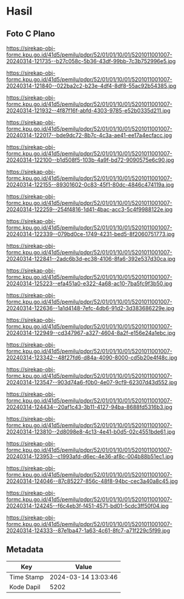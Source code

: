 # Hasil

## Foto C Plano

https://sirekap-obj-formc.kpu.go.id/41d5/pemilu/pdpr/52/01/01/10/01/5201011001007-20240314-121735--b27c058c-5b36-43df-99bb-7c3b752996e5.jpg

https://sirekap-obj-formc.kpu.go.id/41d5/pemilu/pdpr/52/01/01/10/01/5201011001007-20240314-121840--022ba2c2-b23e-4df4-8df8-55ac92b54385.jpg

https://sirekap-obj-formc.kpu.go.id/41d5/pemilu/pdpr/52/01/01/10/01/5201011001007-20240314-121932--4f87f16f-abfd-4303-9785-e52b0335d211.jpg

https://sirekap-obj-formc.kpu.go.id/41d5/pemilu/pdpr/52/01/01/10/01/5201011001007-20240314-122017--bde9dc72-8b7c-4c3a-ae41-ee17a4ecfacc.jpg

https://sirekap-obj-formc.kpu.go.id/41d5/pemilu/pdpr/52/01/01/10/01/5201011001007-20240314-122100--b1d508f5-103b-4a9f-bd72-9090575e6c90.jpg

https://sirekap-obj-formc.kpu.go.id/41d5/pemilu/pdpr/52/01/01/10/01/5201011001007-20240314-122155--89301602-0c83-45f1-80dc-4846c474119a.jpg

https://sirekap-obj-formc.kpu.go.id/41d5/pemilu/pdpr/52/01/01/10/01/5201011001007-20240314-122259--254f4816-1d41-4bac-acc3-5c4f9988122e.jpg

https://sirekap-obj-formc.kpu.go.id/41d5/pemilu/pdpr/52/01/01/10/01/5201011001007-20240314-122339--079bd0ce-1749-4231-bed5-8f2060751773.jpg

https://sirekap-obj-formc.kpu.go.id/41d5/pemilu/pdpr/52/01/01/10/01/5201011001007-20240314-122841--2adc6b3d-ec38-4106-8fa6-392e537d30ca.jpg

https://sirekap-obj-formc.kpu.go.id/41d5/pemilu/pdpr/52/01/01/10/01/5201011001007-20240314-125223--efa451a0-e322-4a68-ac10-7ba5fc9f3b50.jpg

https://sirekap-obj-formc.kpu.go.id/41d5/pemilu/pdpr/52/01/01/10/01/5201011001007-20240314-122636--1a1d4148-7efc-4db6-91d2-3d383686229e.jpg

https://sirekap-obj-formc.kpu.go.id/41d5/pemilu/pdpr/52/01/01/10/01/5201011001007-20240314-122949--cd347967-a327-4604-8a2f-e156e24a1ebc.jpg

https://sirekap-obj-formc.kpu.go.id/41d5/pemilu/pdpr/52/01/01/10/01/5201011001007-20240314-123342--48f27fd6-d84a-4090-8000-cd5b20e4f48c.jpg

https://sirekap-obj-formc.kpu.go.id/41d5/pemilu/pdpr/52/01/01/10/01/5201011001007-20240314-123547--903d74a6-f0b0-4e07-9cf9-62307d43d552.jpg

https://sirekap-obj-formc.kpu.go.id/41d5/pemilu/pdpr/52/01/01/10/01/5201011001007-20240314-124434--20af1c43-3b11-4127-94ba-8688fd5316b3.jpg

https://sirekap-obj-formc.kpu.go.id/41d5/pemilu/pdpr/52/01/01/10/01/5201011001007-20240314-123810--2d8098e8-4c13-4e41-b0d5-02c4551bde61.jpg

https://sirekap-obj-formc.kpu.go.id/41d5/pemilu/pdpr/52/01/01/10/01/5201011001007-20240314-123953--c1993afd-d6ec-4e36-af8c-004b88b51ec1.jpg

https://sirekap-obj-formc.kpu.go.id/41d5/pemilu/pdpr/52/01/01/10/01/5201011001007-20240314-124046--87c85227-856c-48f8-94bc-cec3a40a8c45.jpg

https://sirekap-obj-formc.kpu.go.id/41d5/pemilu/pdpr/52/01/01/10/01/5201011001007-20240314-124245--f6c4eb3f-f451-4571-bd01-5cdc3ff50f04.jpg

https://sirekap-obj-formc.kpu.go.id/41d5/pemilu/pdpr/52/01/01/10/01/5201011001007-20240314-124333--87e1ba47-1a63-4c61-8fc7-a71f229c5f99.jpg


## Metadata

| Key        | Value               |
| ---------- | ------------------- |
| Time Stamp | 2024-03-14 13:03:46 |
| Kode Dapil | 5202                |



